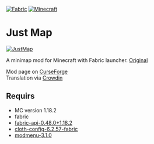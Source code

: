 [![Fabric](https://img.shields.io/badge/Mod_Loader-Fabric-blue)](https://fabricmc.net/)
[![Minecraft](https://img.shields.io/badge/Minecraft-1.18.2-green)](https://www.minecraft.net/)

# Just Map

[![JustMap](src/main/resources/assets/justmap/icon.png)](https://github.com/Bulldog83/JustMap)

A minimap mod for Minecraft with Fabric launcher. [Original](https://github.com/Bulldog83/JustMap)

Mod page on [CurseForge](https://www.curseforge.com/minecraft/mc-mods/just-map) \
Translation via [Crowdin](https://crowdin.com/project/justmap)

## Requirs

 * MC version 1.18.2
 * fabric
 * [fabric-api-0.48.0+1.18.2](https://www.curseforge.com/minecraft/mc-mods/fabric-api)
 * [cloth-config-6.2.57-fabric](https://www.curseforge.com/minecraft/mc-mods/cloth-config)
 * [modmenu-3.1.0](https://www.curseforge.com/minecraft/mc-mods/modmenu)
